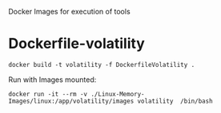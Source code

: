Docker Images for execution of tools

# Dockerfile-volatility
``` shell
docker build -t volatility -f DockerfileVolatility .
```
Run with Images mounted:
``` shell
docker run -it --rm -v ./Linux-Memory-Images/linux:/app/volatility/images volatility  /bin/bash
```

